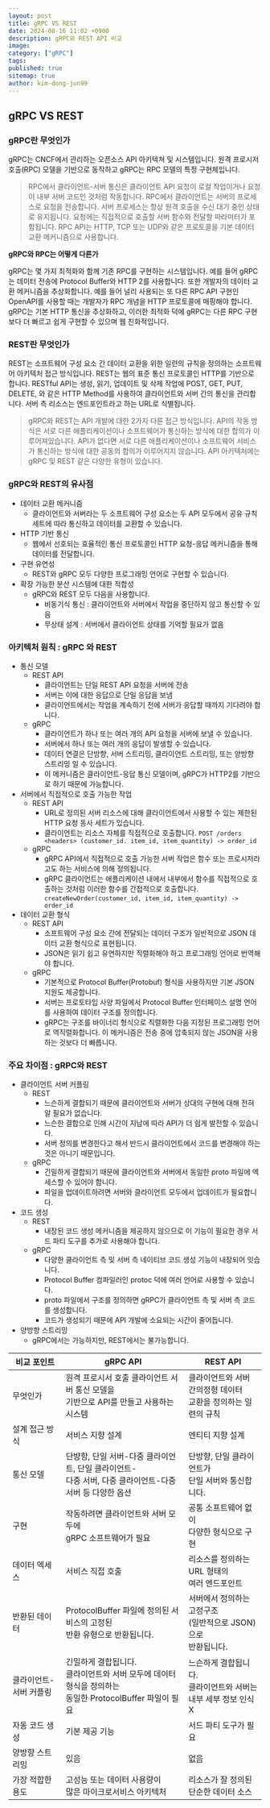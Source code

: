 ```yaml
---
layout: post
title: gRPC VS REST
date: 2024-08-16 11:02 +0900
description: gRPC와 REST API 비교
image:
category: ["gRPC"]
tags:
published: true
sitemap: true
author: kim-dong-jun99
---
```


## gRPC VS REST

### gRPC란 무엇인가

gRPC는 CNCF에서 관리하는 오픈소스 API 아키텍쳐 및 시스템입니다. 원격 프로시저 호출(RPC) 모델을 기반으로 동작하고 gRPC는 RPC 모델의 특정 구현체입니다.

> RPC에서 클라이언트-서버 통신은 클라이언트 API 요청이 로컬 작업이거나 요청이 내부 서버 코드인 것처럼 작동합니다. RPC에서 클라이언트는 서버의 프로세스로 요청을 전송합니다. 서버 프로세스는 항상 원격 호출을 수신 대기 중인 상태로 유지됩니다. 요청에는 직접적으로 호출할 서버 함수와 전달할 파라미터가 포함됩니다. RPC API는 HTTP, TCP 또는 UDP와 같은 프로토콜을 기본 데이터 교환 메커니즘으로 사용합니다.

**gRPC와 RPC는 어떻게 다른가**

gRPC는 몇 가지 최적화와 함께 기존 RPC를 구현하는 시스템입니다. 예를 들어 gRPC는 데이터 전송에 Protocol Buffer와 HTTP 2를 사용합니다. 또한 개발자의 데이터 교환 메커니즘을 추상화합니다. 예를 들어 널리 사용되는 또 다른 RPC API 구현인 OpenAPI를 사용할 때는 개발자가 RPC 개념을 HTTP 프로토콜에 매핑해야 합니다. gRPC는 기본 HTTP 통신을 추상화하고, 이러한 최적화 덕에 gRPC는 다른 RPC 구현보다 더 빠르고 쉽게 구현할 수 있으며 웹 친화적입니다.

### REST란 무엇인가

REST는 소프트웨어 구성 요소 간 데이터 교환을 위한 일련의 규칙을 정의하는 소프트웨어 아키텍처 접근 방식입니다. REST는 웹의 표준 통신 프로토콜인 HTTP를 기반으로 합니다. RESTful API는 생성, 읽기, 업데이트 및 삭제 작업에 POST, GET, PUT, DELETE, 와 같은 HTTP Method를 사용하여 클라이언트와 서버 간의 통신을 관리합니다. 서버 측 리소스는 엔드포인트라고 하는 URL로 식별됩니다.

> gRPC와 REST는 API 개발에 대한 2가지 다른 접근 방식입니다. API의 작동 방식은 서로 다른 애플리케이션이나 소프트웨어가 통신하는 방식에 대한 합의가 이루어져있습니다. API가 없다면 서로 다른 애플리케이션이나 소프트웨어 서비스가 통신하는 방식에 대한 공동의 합의가 이루어지지 않습니다. API 아키텍처에는 gRPC 및 REST 같은 다양한 유형이 있습니다.

### gRPC와 REST의 유사점

- 데이터 교환 메커니즘
  - 클라이언트와 서버라는 두 소프트웨어 구성 요소는 두 API 모두에서 공유 규칙 세트에 따라 통신하고 데이터를 교환할 수 있습니다.
- HTTP 기반 통신
  - 웹에서 선호되는 효율적인 통신 프로토콜인 HTTP 요청-응답 메커니즘을 통해 데이터를 전달합니다.
- 구현 유연성
  - REST와 gRPC 모두 다양한 프로그래밍 언어로 구현할 수 있습니다.
- 확장 가능한 분산 시스템에 대한 적합성
  - gRPC와 REST 모두 다음을 사용합니다.
    - 비동기식 통신 : 클라이언트와 서버에서 작업을 중단하지 않고 통신할 수 있음
    - 무상태 설계 : 서버에서 클라이언트 상태를 기억할 필요가 없음

### 아키텍처 원칙 : gRPC 와 REST

- 통신 모델
  - REST API
    - 클라이언트는 단일 REST API 요청을 서버에 전송
    - 서버는 이에 대한 응답으로 단일 응답을 보냄
    - 클라이언트에서는 작업을 계속하기 전에 서버가 응답할 때까지 기다려야 합니다.
  - gRPC
    - 클라이언트가 하나 또는 여러 개의 API 요청을 서버에 보낼 수 있습니다.
    - 서버에서 하나 또는 여러 개의 응답이 발생할 수 있습니다.
    - 데이터 연결은 단방향, 서버 스트리밍, 클라이언트 스트리밍, 또는 양방향 스트리밍 일 수 있습니다.
    - 이 메커니즘은 클라이언트-응답 통신 모델이며, gRPC가 HTTP2를 기반으로 하기 때문에 가능합니다.
- 서버에서 직접적으로 호출 가능한 작업
  - REST API
    - URL로 정의된 서버 리소스에 대해 클라이언트에서 사용할 수 있는 제한된 HTTP 요청 동사 세트가 있습니다.
    - 클라이언트는 리소스 자체를 직접적으로 호출합니다.
    `POST /orders <headers> (customer_id. item_id, item_quantity) -> order_id`
  - gRPC
    - gRPC API에서 직접적으로 호출 가능한 서버 작업은 함수 또는 프로시저라고도 하는 서비스에 의해 정의됩니다.
    - gRPC 클라이언트는 애플리케이션 내에서 내부에서 함수를 직접적으로 호출하는 것처럼 이러한 함수를 간접적으로 호출합니다.
    `createNewOrder(customer_id, item_id, item_quantity) -> order_id`
- 데이터 교환 형식
  - REST API
    - 소프트웨어 구성 요소 간에 전달되는 데이터 구조가 일반적으로 JSON 데이터 교환 형식으로 표현됩니다.
    - JSON은 읽기 쉽고 유연하지만 직렬화해야 하고 프로그래밍 언어로 번역해야 합니다.
  - gRPC
    - 기본적으로 Protocol Buffer(Protobuf) 형식을 사용하지만 기본 JSON 지원도 제공합니다.
    - 서버는 프로토타입 사양 파일에서 Protocol Buffer 인터페이스 설명 언어를 사용하여 데이터 구조를 정의합니다.
    - gRPC는 구조를 바이너리 형식으로 직렬화한 다음 지정된 프로그래밍 언어로 역직렬화합니다. 이 메커니즘은 전송 중에 압축되지 않는 JSON을 사용하는 것보다 더 빠릅니다.

### 주요 차이점 : gRPC와 REST

- 클라이언트 서버 커플링
  - REST
    - 느슨하게 결합되기 때문에 클라이언트와 서버가 상대의 구현에 대해 전혀 알 필요가 없습니다.
    - 느슨한 결합으로 인해 시간이 지남에 따라 API가 더 쉽게 발전할 수 있습니다.
    - 서버 정의를 변경한다고 해서 반드시 클라이언트에서 코드를 변경해야 하는 것은 아니기 때문입니다.
  - gRPC
    - 긴밀하게 결합되기 때문에 클라이언트와 서버에서 동일한 proto 파일에 엑세스할 수 있어야 합니다.
    - 파일을 업데이트하려면 서버와 클라이언트 모두에서 업데이트가 필요합니다.
- 코드 생성
  - REST
    - 내장된 코드 생성 메커니즘을 제공하지 않으므로 이 기능이 필요한 경우 서드 파티 도구를 추가로 사용해야 합니다.
  - gRPC
    - 다양한 클라이언트 측 및 서버 측 네이티브 코드 생성 기능이 내장되어 잇습니다.
    - Protocol Buffer 컴파일러인 protoc 덕에 여러 언어로 사용할 수 있습니다.
    - proto 파일에서 구조를 정의하면 gRPC가 클라이언트 측 및 서버 측 코드를 생성합니다.
    - 코드가 생성되기 때문에 API 개발에 소요되는 시간이 줄어듭니다.
- 양방향 스트리밍
  - gRPC에서는 가능하지만, REST에서는 불가능합니다.

|비교 포인트|gRPC API|REST API|
|-----------|--------|--------|
|무엇인가|원격 프로시서 호출 클라이언트 서버 통신 모델을<br>기반으로 API를 만들고 사용하는 시스템|클라이언트와 서버 간의정형 데이터<br>교환을 정의하는 일련의 규칙|
|설계 접근 방식|서비스 지향 설계|엔티티 지향 설계|
|통신 모델|단뱡항, 단일 서버-다중 클라이언트, 단일 클라이언트-<br>다중 서버, 다중 클라이언트-다중 서버 등 다양한 옵션|단방향, 단일 클라이언트가<br> 단일 서버와 통신합니다.|
|구현|작동하려면 클라이언트와 서버 모두에<br>gRPC 소프트웨어가 필요|공통 소프트웨어 없이<br>다양한 형식으로 구현|
|데이터 엑세스|서비스 직접 호출|리소스를 정의하는 URL 형태의<br>여러 엔드포인트|
|반환된 데이터|ProtocolBuffer 파일에 정의된 서비스의 고정된<br>반환 유형으로 반환됩니다.|서버에서 정의하는 고정구조<br>(일반적으로 JSON)으로<br>반환됩니다.|
|클라이언트-서버 커플링|긴밀하게 결합됩니다.<br>클라이언트와 서버 모두에 데이터 형식을 정의하는<br>동일한 ProtocolBuffer 파일이 필요|느슨하게 결합됩니다.<br>클라이언트와 서버는<br>내부 세부 정보 인식X
|자동 코드 생성|기본 제공 기능|서드 파티 도구가 필요|
|양방향 스트리밍|있음|없음|
|가장 적합한 용도|고성능 또는 데이터 사용량이<br>많은 마이크로서비스 아키텍처|리소스가 잘 정의된<br>단순한 데이터 소스|
